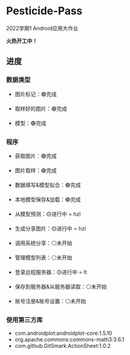 # Pesticide-Pass
2022学期1 Android应用大作业

**火热开工中！**

## 进度

### 数据类型

- 图片标记：🟢完成

- 取样好的图片：🟢完成

- 模型：🟢完成

### 程序

- 获取图片：🟢完成

- 图片取样：🟢完成

- 数据填写&模型拟合：🟢完成

- 本地模型保存&加载：🟢完成

- 从模型预测：🟡进行中 = hzl

- 生成分享图片：🟡进行中 = hzl

- 调用系统分享：⚪未开始

- 管理模型列表：⚪未开始

- 登录远程服务器：🟡进行中 = lt

- 保存到服务器&从服务器读取：⚪未开始

- 账号注册&账号设置：⚪未开始

### 使用第三方库

- com.androidplot:androidplot-core:1.5.10
- org.apache.commons:commons-math3:3.6.1
- com.github.GitSmark:ActionSheet:1.0.2
